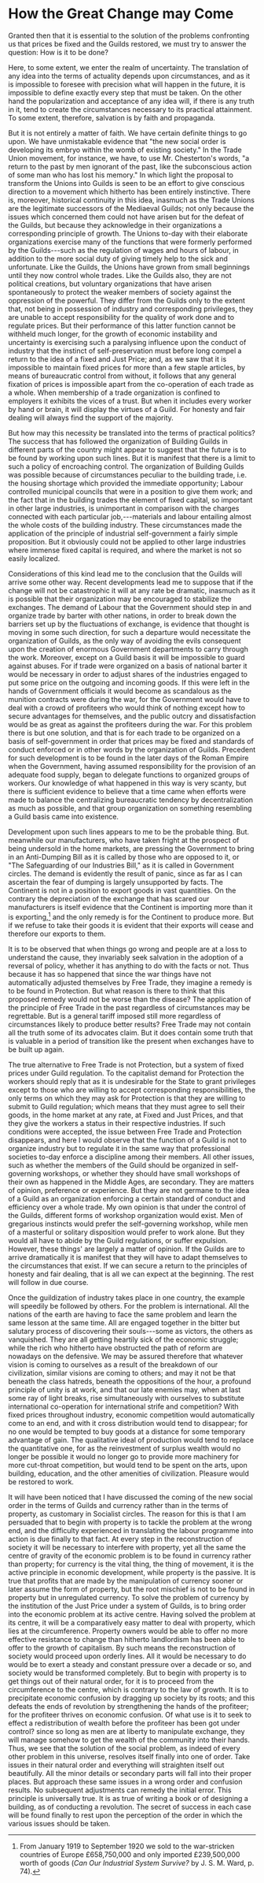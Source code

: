 # How the Great Change may Come

Granted then that it is essential to the solution of the problems confronting us that prices be fixed and the Guilds restored, we must try to answer the question: How is it to be done?

Here, to some extent, we enter the realm of uncertainty. The translation of any idea into the terms of actuality depends upon circumstances, and as it is impossible to foresee with precision what will happen in the future, it is impossible to define exactly every step that must be taken. On the other hand the popularization and acceptance of any idea will, if there is any truth in it, tend to create the circumstances necessary to its practical attainment. To some extent, therefore, salvation is by faith and propaganda.

But it is not entirely a matter of faith. We have certain definite things to go upon. We have unmistakable evidence that "the new social order is developing its embryo within the womb of existing society." In the Trade Union movement, for instance, we have, to use Mr. Chesterton's words, "a return to the past by men ignorant of the past, like the subconscious action of some man who has lost his memory." In which light the proposal to transform the Unions into Guilds is seen to be an effort to give conscious direction to a movement which hitherto has been entirely instinctive. There is, moreover, historical continuity in this idea, inasmuch as the Trade Unions are the legitimate successors of the Mediaeval Guilds; not only because the issues which concerned them could not have arisen but for the defeat of the Guilds, but because they acknowledge in their organizations a corresponding principle of growth. The Unions to-day with their elaborate organizations exercise many of the functions that were formerly performed by the Guilds---such as the regulation of wages and hours of labour, in addition to the more social duty of giving timely help to the sick and unfortunate. Like the Guilds, the Unions have grown from small beginnings until they now control whole trades. Like the Guilds also, they are not political creations, but voluntary organizations that have arisen spontaneously to protect the weaker members of society against the oppression of the powerful. They differ from the Guilds only to the extent that, not being in possession of industry and corresponding privileges, they are unable to accept responsibility for the quality of work done and to regulate prices. But their performance of this latter function cannot be withheld much longer, for the growth of economic instability and uncertainty is exercising such a paralysing influence upon the conduct of industry that the instinct of self-preservation must before long compel a return to the idea of a fixed and Just Price; and, as we saw that it is impossible to maintain fixed prices for more than a few staple articles, by means of bureaucratic control from without, it follows that any general fixation of prices is impossible apart from the co-operation of each trade as a whole. When membership of a trade organization is confined to employers it exhibits the vices of a trust. But when it includes every worker by hand or brain, it will display the virtues of a Guild. For honesty and fair dealing will always find the support of the majority.

But how may this necessity be translated into the terms of practical politics? The success that has followed the organization of Building Guilds in different parts of the country might appear to suggest that the future is to be found by working upon such lines. But it is manifest that there is a limit to such a policy of encroaching control. The organization of Building Guilds was possible because of circumstances peculiar to the building trade, i.e. the housing shortage which provided the immediate opportunity; Labour controlled municipal councils that were in a position to give them work; and the fact that in the building trades the element of fixed capital, so important in other large industries, is unimportant in comparison with the charges connected with each particular job,---materials and labour entailing almost the whole costs of the building industry. These circumstances made the application of the principle of industrial self-government a fairly simple proposition. But it obviously could not be applied to other large industries where immense fixed capital is required, and where the market is not so easily localized.

Considerations of this kind lead me to the conclusion that the Guilds will arrive some other way. Recent developments lead me to suppose that if the change will not be catastrophic it will at any rate be dramatic, inasmuch as it is possible that their organization may be encouraged to stabilize the exchanges. The demand of Labour that the Government should step in and organize trade by barter with other nations, in order to break down the barriers set up by the fluctuations of exchange, is evidence that thought is moving in some such direction, for such a departure would necessitate the organization of Guilds, as the only way of avoiding the evils consequent upon the creation of enormous Government departments to carry through the work. Moreover, except on a Guild basis it will be impossible to guard against abuses. For if trade were organized on a basis of national barter it would be necessary in order to adjust shares of the industries engaged to put some price on the outgoing and incoming goods. If this were left in the hands of Government officials it would become as scandalous as the munition contracts were during the war, for the Government would have to deal with a crowd of profiteers who would think of nothing except how to secure advantages for themselves, and the public outcry and dissatisfaction would be as great as against the profiteers during the war. For this problem there is but one solution, and that is for each trade to be organized on a basis of self-government in order that prices may be fixed and standards of conduct enforced or in other words by the organization of Guilds. Precedent for such development is to be found in the later days of the Roman Empire when the Government, having assumed responsibility for the provision of an adequate food supply, began to delegate functions to organized groups of workers. Our knowledge of what happened in this way is very scanty, but there is sufficient evidence to believe that a time came when efforts were made to balance the centralizing bureaucratic tendency by decentralization as much as possible, and that group organization on something resembling a Guild basis came into existence.

Development upon such lines appears to me to be the probable thing. But. meanwhile our manufacturers, who have taken fright at the prospect of being undersold in the home markets, are pressing the Government to bring in an Anti-Dumping Bill as it is called by those who are opposed to it, or "The Safeguarding of our Industries Bill," as it is called in Government circles. The demand is evidently the result of panic, since as far as I can ascertain the fear of dumping is largely unsupported by facts. The Continent is not in a position to export goods in vast quantities. On the contrary the depreciation of the exchange that has scared our manufacturers is itself evidence that the Continent is importing more than it is exporting,[^1] and the only remedy is for the Continent to produce more. But if we refuse to take their goods it is evident that their exports will cease and therefore our exports to them.

[^1]: From January 1919 to September 1920 we sold to the war-stricken countries of Europe £658,750,000 and only imported £239,500,000 worth of goods (*Can Our Industrial System Survive?* by J. S. M. Ward, p. 74).

It is to be observed that when things go wrong and people are at a loss to understand the cause, they invariably seek salvation in the adoption of a reversal of policy, whether it has anything to do with the facts or not. Thus because it has so happened that since the war things have not automatically adjusted themselves by Free Trade, they imagine a remedy is to be found in Protection. But what reason is there to think that this proposed remedy would not be worse than the disease? The application of the principle of Free Trade in the past regardless of circumstances may be regrettable. But is a general tariff imposed still more regardless of circumstances likely to produce better results? Free Trade may not contain all the truth some of its advocates claim. But it does contain some truth that is valuable in a period of transition like the present when exchanges have to be built up again.

The true alternative to Free Trade is not Protection, but a system of fixed prices under Guild regulation. To the capitalist demand for Protection the workers should reply that as it is undesirable for the State to grant privileges except to those who are willing to accept corresponding responsibilities, the only terms on which they may ask for Protection is that they are willing to submit to Guild regulation; which means that they must agree to sell their goods, in the home market at any rate, at Fixed and Just Prices, and that they give the workers a status in their respective industries. If such conditions were accepted, the issue between Free Trade and Protection disappears, and here I would observe that the function of a Guild is not to organize industry but to regulate it in the same way that professional societies to-day enforce a discipline among their members. All other issues, such as whether the members of the Guild should be organized in self-governing workshops, or whether they should have small workshops of their own as happened in the Middle Ages, are secondary. They are matters of opinion, preference or experience. But they are not germane to the idea of a Guild as an organization enforcing a certain standard of conduct and efficiency over a whole trade. My own opinion is that under the control of the Guilds, different forms of workshop organization would exist. Men of gregarious instincts would prefer the self-governing workshop, while men of a masterful or solitary disposition would prefer to work alone. But they would all have to abide by the Guild regulations, or suffer expulsion. However, these things' are largely a matter of opinion. If the Guilds are to arrive dramatically it is manifest that they will have to adapt themselves to the circumstances that exist. If we can secure a return to the principles of honesty and fair dealing, that is all we can expect at the beginning. The rest will follow in due course.

Once the guildization of industry takes place in one country, the example will speedily be followed by others. For the problem is international. All the nations of the earth are having to face the same problem and learn the same lesson at the same time. All are engaged together in the bitter but salutary process of discovering their souls---some as victors, the others as vanquished. They are all getting heartily sick of the economic struggle; while the rich who hitherto have obstructed the path of reform are nowadays on the defensive. We may be assured therefore that whatever vision is coming to ourselves as a result of the breakdown of our civilization, similar visions are coming to others; and may it not be that beneath the class hatreds, beneath the oppositions of the hour, a profound principle of unity is at work, and that our late enemies may, when at last some ray of light breaks, rise simultaneously with ourselves to substitute international co-operation for international strife and competition? With fixed prices throughout industry, economic competition would automatically come to an end, and with it cross distribution would tend to disappear; for no one would be tempted to buy goods at a distance for some temporary advantage of gain. The qualitative ideal of production would tend to replace the quantitative one, for as the reinvestment of surplus wealth would no longer be possible it would no longer go to provide more machinery for more cut-throat competition, but would tend to be spent on the arts, upon building, education, and the other amenities of civilization. Pleasure would be restored to work.

It will have been noticed that I have discussed the coming of the new social order in the terms of Guilds and currency rather than in the terms of property, as customary in Socialist circles. The reason for this is that I am persuaded that to begin with property is to tackle the problem at the wrong end, and the difficulty experienced in translating the labour programme into action is due finally to that fact. At every step in the reconstruction of society it will be necessary to interfere with property, yet all the same the centre of gravity of the economic problem is to be found in currency rather than property; for currency is the vital thing, the thing of movement, it is the active principle in economic development, while property is the passive. It is true that profits that are made by the manipulation of currency sooner or later assume the form of property, but the root mischief is not to be found in property but in unregulated currency. To solve the problem of currency by the institution of the Just Price under a system of Guilds, is to bring order into the economic problem at its active centre. Having solved the problem at its centre, it will be a comparatively easy matter to deal with property, which lies at the circumference. Property owners would be able to offer no more effective resistance to change than hitherto landlordism has been able to offer to the growth of capitalism. By such means the reconstruction of society would proceed upon orderly lines. All it would be necessary to do would be to exert a steady and constant pressure over a decade or so, and society would be transformed completely. But to begin with property is to get things out of their natural order, for it is to proceed from the circumference to the centre, which is contrary to the law of growth. It is to precipitate economic confusion by dragging up society by its roots; and this defeats the ends of revolution by strengthening the hands of the profiteer; for the profiteer thrives on economic confusion. Of what use is it to seek to effect a redistribution of wealth before the profiteer has been got under control? since so long as men are at liberty to manipulate exchange, they will manage somehow to get the wealth of the community into their hands. Thus, we see that the solution of the social problem, as indeed of every other problem in this universe, resolves itself finally into one of order. Take issues in their natural order and everything will straighten itself out beautifully. All the minor details or secondary parts will fall into their proper places. But approach these same issues in a wrong order and confusion results. No subsequent adjustments can remedy the initial error. This principle is universally true. It is as true of writing a book or of designing a building, as of conducting a revolution. The secret of success in each case will be found finally to rest upon the perception of the order in which the various issues should be taken.
